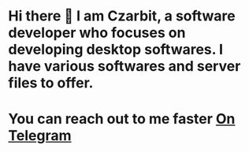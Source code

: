 # Hi there 👋 I am Czarbit, a software developer who focuses on developing desktop softwares. I have various softwares and server files to offer.
# You can reach out to me faster [On Telegram](https://t.me/czarbit)
<!---
Coathox/Coathox is a ✨ special ✨ repository because its `README.md` (this file) appears on your GitHub profile.
You can click the Preview link to take a look at your changes.
--->
